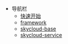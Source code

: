 * 导航栏
  * [快速开始](readme.md)
  * [framework](https://github.com/xk11961677/framework)
  * [skycloud-base](https://github.com/xk11961677/skycloud-base)
  * [skycloud-service](https://github.com/xk11961677/skycloud-service)